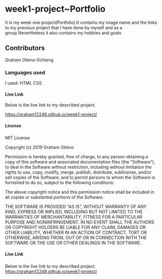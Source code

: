 # week1-project~Portfolio
It is my week one project(Portfolio).It contains my image name and the links to my previous project that I have done  by myself and as a group.Nevertheless it also contains my hobbies and goals



## Contributors

Graham Otieno Ochieng




### Languages used

I used: HTML
        CSS


#### Live Link
Below is the live link to my described project.

https://graham12248.github.io/week1-project/

##### License

MIT License

Copyright (c) 2019 Graham Otieno

Permission is hereby granted, free of charge, to any person obtaining a copy
of this software and associated documentation files (the "Software"), to deal
in the Software without restriction, including without limitation the rights
to use, copy, modify, merge, publish, distribute, sublicense, and/or sell
copies of the Software, and to permit persons to whom the Software is
furnished to do so, subject to the following conditions:

The above copyright notice and this permission notice shall be included in all
copies or substantial portions of the Software.

THE SOFTWARE IS PROVIDED "AS IS", WITHOUT WARRANTY OF ANY KIND, EXPRESS OR
IMPLIED, INCLUDING BUT NOT LIMITED TO THE WARRANTIES OF MERCHANTABILITY,
FITNESS FOR A PARTICULAR PURPOSE AND NONINFRINGEMENT. IN NO EVENT SHALL THE
AUTHORS OR COPYRIGHT HOLDERS BE LIABLE FOR ANY CLAIM, DAMAGES OR OTHER
LIABILITY, WHETHER IN AN ACTION OF CONTRACT, TORT OR OTHERWISE, ARISING FROM,
OUT OF OR IN CONNECTION WITH THE SOFTWARE OR THE USE OR OTHER DEALINGS IN THE
SOFTWARE.
##### Live Link
Below is the live link to my described project.
 https://graham12248.github.io/week1-project/
